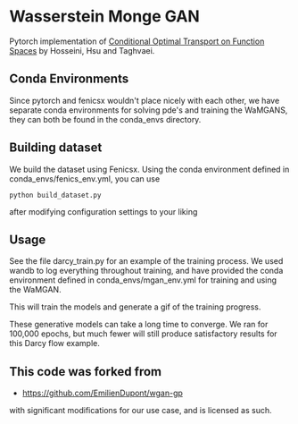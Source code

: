 # Wasserstein Monge GAN

Pytorch implementation of [Conditional Optimal Transport on Function Spaces](https://arxiv.org/abs/2311.05672) by Hosseini, Hsu and Taghvaei.

## Conda Environments
Since pytorch and fenicsx wouldn't place nicely with each other, we have separate conda environments for solving pde's and training the WaMGANS, they can both be found in the conda_envs directory. 

## Building dataset
We build the dataset using Fenicsx. Using the conda environment defined in conda_envs/fenics_env.yml, you can use 
```
python build_dataset.py
```
after modifying configuration settings to your liking


## Usage

See the file darcy_train.py for an example of the training process. We used wandb to log everything throughout training, and have provided the conda environment defined in conda_envs/mgan_env.yml for training and using the WaMGAN.

This will train the models and generate a gif of the training progress.

These generative models can take a long time to converge. We ran for 100,000 epochs, but much fewer will still produce satisfactory results for this Darcy flow example.

## This code was forked from
* https://github.com/EmilienDupont/wgan-gp

with significant modifications for our use case, and is licensed as such. 